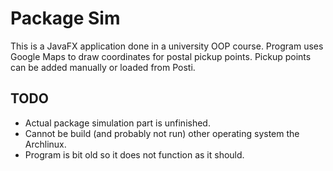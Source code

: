 # Package Sim
This is a JavaFX application done in a university OOP course.
Program uses Google Maps to draw coordinates for postal pickup points.
Pickup points can be added manually or loaded from Posti.

## TODO
- Actual package simulation part is unfinished.
- Cannot be build (and probably not run) other operating system the Archlinux.
- Program is bit old so it does not function as it should.
